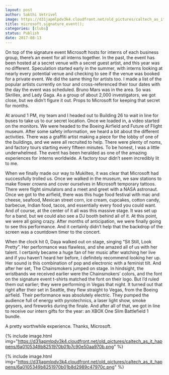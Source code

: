 ```yaml
---
layout: post
author: Sakthi Vetrivel
image: https://d31japmlpdv3k4.cloudfront.net/old_pictures/caltech_as_it_happens/6a0105349b8251970b01b7c90e5099970b.jpg
title: microsoft.signature_event();
categories: [clubs]
status: Publish
date: 2017-08-13
---
```


On top of the signature event Microsoft hosts for interns of each business group, there’s an event for all interns together. In the past, the event has been hosted at a secret venue with a secret guest artist, and this year was no different. Speculation started early in the summer, with interns looking at nearly every potential venue and checking to see if the venue was booked for a private event. We did the same thing for artists too. I made a list of the popular artists currently on tour and cross-referenced their tour dates with the day the event was scheduled. Bruno Mars was in the area. So was Skrillex, and Lady Gaga. As a group of about 2,000 investigators, we got close, but we didn’t figure it out. Props to Microsoft for keeping that secret for months.

At around 1 PM, my team and I headed out to Building 26 to wait in line for buses to take us to our secret location. Once we loaded in, a video started on the monitors. We were headed to the Boeing Airfield and Future of Flight museum. After some safety information, we heard a bit about the different activities. There was a graffiti artist making a piece for the lobby of one of the buildings, and we were all recruited to help. There were plenty of noms, and factory tours starting every fifteen minutes. To be honest, I was a little underwhelmed. The event has been heralded as one of the amazing experiences for interns worldwide. A factory tour didn’t seem incredibly lit to me.

When we finally made our way to Mukilteo, it was clear that Microsoft had successfully trolled us. Once we walked in the museum, we saw stations to make flower crowns and cover ourselves in Microsoft temporary tattoos. There were flight simulators and a meet and greet with a NASA astronaut. Once we got to the airfield, there was this huge food festival with mac and cheese, seafood, Mexican street corn, ice cream, cupcakes, cotton candy, barbecue, Indian food, tacos, and essentially every food you could want. And of course, at the center of it all was this massive stage. It was set up for a band, but we could also see a DJ booth behind all of it. At this point, we were all going crazy. After months of anticipation, we were finally going to see this performance. And it certainly didn’t help that the backdrop of the screen was a countdown timer to the concert.

When the clock hit 0, Daya walked out on stage, singing “Sit Still, Look Pretty”. Her performance was flawless, and she amazed all of us with her talent. I certainly became a huge fan of her music after watching her live and if you haven’t heard her before, I definitely recommend looking her up. Her sound is this combination of pop and electronic with a feminist tilt. And after her set, The Chainsmokers jumped on stage. In hindsight, the wristbands we received earlier were the Chainsmokers’ colors, and the font on the signature event t-shirts matched the font on their logo. But I’d ruled them out earlier; they were performing in Vegas that night. It turned out that right after their set in Seattle, they flew straight to Vegas, from the Boeing airfield. Their performance was absolutely electric. They pumped the audience full of energy with pyrotechnics, a laser light show, smoke geysers, and fireworks during the finale. And after all of that, we got in line to receive our intern gifts for the year: an XBOX One Slim Battlefield 1 bundle.

A pretty worthwhile experience. Thanks, Microsoft.


{% include image.html img="https://d31japmlpdv3k4.cloudfront.net/old_pictures/caltech_as_it_happens/6a0105349b8251970b01b7c90e50aa970b.png" %}

{% include image.html img="https://d31japmlpdv3k4.cloudfront.net/old_pictures/caltech_as_it_happens/6a0105349b8251970b01b8d2989c47970c.png" %}

